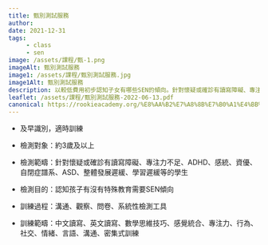 ```yaml
---
title: 甄別測試服務
author:
date: 2021-12-31
tags: 
     - class
     - sen
image: /assets/課程/甄-1.png
imageAlt: 甄別測試服務
image1: /assets/課程/甄別測試服務.jpg
image1Alt: 甄別測試服務
description: 以較低費用初步認知子女有哪些SEN的傾向。針對懷疑或確診有讀寫障礙、專注力不足、ADHD、感統、資優、自閉症譜系、ASD、整體發展遲緩、學習遲緩等的學生。
leaflet: /assets/課程/甄別測試服務-2022-06-13.pdf
canonical: https://rookieacademy.org/%E8%AA%B2%E7%A8%8B%E7%B0%A1%E4%BB%8B/%E7%94%84%E5%88%A5%E6%B8%AC%E8%A9%A6%E6%9C%8D%E5%8B%99/
---
```



* 及早識別，適時訓練

* 檢測對象：約3歲及以上

* 檢測範疇：針對懷疑或確診有讀寫障礙、專注力不足、ADHD、感統、資優、自閉症譜系、ASD、整體發展遲緩、學習遲緩等的學生

* 檢測目的：認知孩子有沒有特殊教育需要SEN傾向

* 訓練過程：溝通、觀察、問卷、系統性檢測工具   

* 訓練範疇：中文讀寫、英文讀寫、數學思維技巧、感覺統合、專注力、行為、社交、情緒、言語、溝通、密集式訓練

